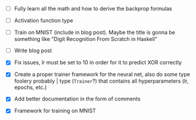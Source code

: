 - [ ] Fully learn all the math and how to derive the backprop formulas
- [ ] Activation function type
- [ ] Train on MNIST (include in blog post). Maybe the title is gonna be something like "Digit Recognition From Scratch in Haskell"
- [ ] Write blog post

- [x] Fix issues, lr must be set to 10 in order for it to predict XOR correctly
- [x] Create a proper trainer framework for the neural net, also do some type foolery probably | type (`Trainer`?) that contains all hyperparameters (lr, epochs, etc.)
- [x] Add better documentation in the form of comments
- [x] Framework for training on MNIST
